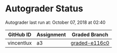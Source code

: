 # Autograder Status
Autograder last run at: October 07, 2018 at 02:40

| GitHub ID | Assignment | Graded Branch |
|-----------|------------|---------------|
| vincentlux | a3 | [graded-e116c0](https://github.com/Fall2018COMP401-001/a3-vincentlux/tree/graded-e116c0) | 
